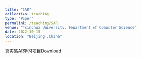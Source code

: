 ```yaml
---
title: "SAR"
collection: teaching
type: "Paper"
permalink: /teaching/SAR
venue: "Tsinghua University, Department of Computer Science"
date: 2022-10-15
location: "Beijing ,China"
---
```


真实感AR学习项目[Download](https://github.com/OriginF/SAR_Papers)

